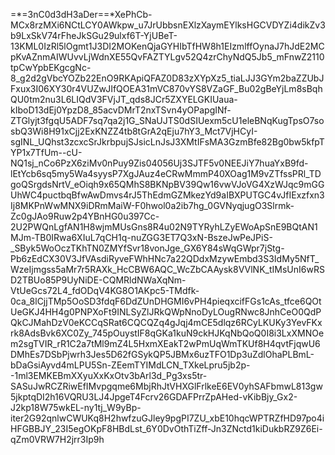 =*=3nC0d3dH3aDer==*XePhCb-MCx8rzMXi6NCtLCY0AWkpw_u7JrUbbsnEXlzXaymEYlksHGCVDYZi4dikZv3b9LxSkV74rFheJkSGu29ulxf6T-YjUBeT-13KML0IzRl5lOgmt1J3DI2MOKenQjaGYHIbTfHW8h1EIzmlffOynaJ7hJdE2MCpKvAZnmAIWUvvLjWdnXE55QvFAZTYLgv52Q4zrChyNdQ5Jb5_mFnwZ2110tpCwYpbEKgcgNc-8_g2d2gVbcYOZb22EnO9RKApiQFAZ0D83zXYpXz5_tiaLJJ3GYm2baZZUbJFxux3I06XY30r4VUZwJIfQOEA31mVC870vYS8VZaGF_Bu02gBeYjLm8sBqhQU0tm2nu3L6LIQdV3FVjJT_qds8JCr5ZXYELGKIUaua-kIboD13dEj0YpzD8_85acvDMrT2nxTSvn4yOPapgINf-ZTGlyjt3fgqU5ADF7sq7qa2j1G_SNaUJTS0dSIUexm5cU1eleBNqKugTpsO7sosbQ3Wi8H91xCjj2ExKNZZ4tb8tGrA2qEju7hY3_Mct7VjHCyI-sgINL_UQhst3zcxcSrJkrbpujSJsicLnJsJ3XMtIFsMA3GzmBfe82Bg0bw5kfpTYP1x7TfUm--cU-NQ1sj_nCo6PzX6ziMv0nPuy9Zis04056Uj3SJTF5v0NEEJiY7huaYxB9fd-lEtYcb6sq5my5Wa4syysP7XgJAuz4eCRwMmmP40XOag1M9vZTfssPRl_TDgoQSrgdsNrtV_eOiqh9x65QMhS8BKNpBV39Qw16vwVJoVG4XzWJqc9mGGUhWC4puctbqBfwAwDmvs4rJ5ThEdmGZMkezYd9aIBXPUTGC4vJfIExzfxn3Ij8MKPnWwMNX9iDRmMaiW-F0hwol0a2ib7hg_0GVNyqjugO3Slrmk-Zc0gJAo9Ruw2p4YBnHG0u397Cc-2U2PWQnLgfAN1H8wjmMUsGns8R4u02N9TYRyhLZyEWoApSnE9BQtAN1MJm-TB0IRwa6XIuL7qCH1q-nuZGG3ET7Q3xN-BszeJwPeJPiS-_SByk5WoOczTKhTN0ZMYfSvr18vonJge_GX6Y84sWqGWpr7jStg-Pb6zEdCX30V3JfVAsdiRyveFWhHNc7a22QDdxMzywEmbd3S3IdMy5NfT_WzeIjmgss5aMr7r5RAXk_HcCBW6AQC_WcZbCAAysk8VVlNK_tIMsUnI6wRSD2TBUo85P9UyNiDE-CQMRldNWaXqNm-VtUeGcs72L4_fdODqV4KG8O1AKpc5-TMdfk-0ca_8lCjjTMp5OoSD3fdqF6DdZUnDHGMI6vPH4pieqxcifFGs1cAs_tfce6QOtUeGKJ4HH4g0PNPXoFt9INLSyZlJRkQWpNnoDyLOugRNwc8JnhCeO0QdPQkCJMahDzV0eKCCqSRat6CQCQZq4gJqj4mCE5dlqz6RCyLKUKy3YevFKxrk8AdsBvk6XC0Zy_745pOuystIF8qGKa1kuN9ckHJKqNbQoQ0I8i3LxXMNOem2sgTVIR_rR1C2a7tMl9mZ4L5HxmXEakT2wPmUqWmTKUf8H4qvtFjqwU6DMhEs7DSbPjwrh3Jes5D62fGSykQP5JBMx6uzTFO1Dp3uZdlOhaPLBmL-bDaGsiAyvd4mLPU5Sn-ZEemTYIMdLCN_TXkeLpru5jb2p--1ml3EMKEBmXXyuXxKxOtv3bArl3d_Pg3xs5tr-SASuJwRCZRiwEfIMvpgqme6MbjRhJtVHXGlFrlkeE6EV0yhSAFbmwL813gw5jkptqDI2h16VQRU3LJ4JpgeT4Fcrv26GDAFPrrZpAHed-vKibBjy_Gx2-J2kp18W75wkEL-ny1tj_W9yBp-iter2G92qnlwCWUKq8H2hwfzuGJley9pgPI7ZU_xbE10hqcWPTRZfHD97po4iHFGBBJY_23I5egOKpF8HBdLst_6Y0DvOthTiZff-Jn3ZNctd1kiDukbRZ9Z6Ei-qZm0VRW7H2jrr3Ip9h